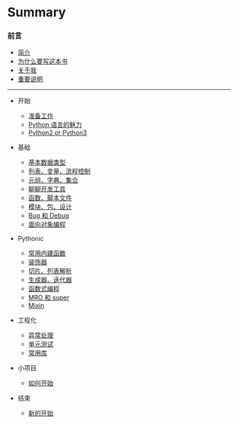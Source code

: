 # Summary

### 前言

* [简介](README.md)
* [为什么要写这本书](introductory/why.md)
* [关于我](introductory/about.md)
* [重要说明](introductory/warning.md)

---

* 开始
    * [准备工作](chapter-1/attitude.md)
    * [Python 语言的魅力](chapter-1/charm.md)
    * [Python2 or Python3](chapter-1/Python2or3.md)

* 基础
    * [基本数据类型](chapter-2/basic_type.md)
    * [列表、变量、流程控制](chapter-2/variables.md)
    * [元组、字典、集合](chapter-2/tuple_dict.md)
    * [聊聊开发工具](chapter-2/dev_tool.md)
    * [函数、脚本文件](chapter-2/function.md)
    * [模块、包、设计](chapter-2/module.md)
    * [Bug 和 Debug](chapter-2/debug.md)
    * [面向对象编程](chapter-2/oop.md)

* Pythonic
    * [常用内建函数](chapter-3/build_in_func.md)
    * [装饰器](chapter-3/decorater.md)
    * [切片、列表解析](chapter-3/list_comprehension.md)
    * [生成器、迭代器](chapter-3/generator.md)
    * [函数式编程](chapter-3/fp.md)
    * [MRO 和 super](chapter-3/mro.md)
    * [Mixin](chapter-3/mixin.md)

* 工程化
    * [异常处理](#)
    * [单元测试](#)
    * [常用库](#)

* 小项目
    * [如何开始](chapter-5/before_the_project.md)

* 结束
    * [新的开始](#)
